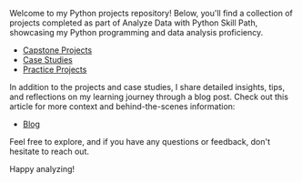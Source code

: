 Welcome to my Python projects repository! Below, you'll find a collection of projects completed as part of Analyze Data with Python Skill Path, showcasing my Python programming and data analysis proficiency.

- [Capstone Projects](https://github.com/denizevcimen/codecademy-analyze-data-with-python-skill-path/tree/main/capstone-projects)
- [Case Studies](https://github.com/denizevcimen/codecademy-analyze-data-with-python-skill-path/tree/main/case-studies)
- [Practice Projects](https://github.com/denizevcimen/codecademy-analyze-data-with-python-skill-path/tree/main/practise-projects)

In addition to the projects and case studies, I share detailed insights, tips, and reflections on my learning journey through a blog post. Check out this article for more context and behind-the-scenes information:

- [Blog](https://denizevcimen.com/blog/codeacademy-analyze-data-with-python-2022-version-skill-path)

Feel free to explore, and if you have any questions or feedback, don't hesitate to reach out.

Happy analyzing!
